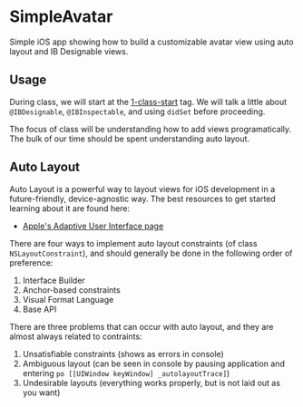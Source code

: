 # SimpleAvatar
Simple iOS app showing how to build a customizable avatar view using auto layout and IB Designable views.

## Usage
During class, we will start at the [1-class-start](https://github.com/DevMountain/SimpleAvatar/releases/tag/1-class-start) tag. We will talk a little about `@IBDesignable`, `@IBInspectable`, and using `didSet` before proceeding.

The focus of class will be understanding how to add views programatically. The bulk of our time should be spent understanding auto layout.

## Auto Layout
Auto Layout is a powerful way to layout views for iOS development in a future-friendly, device-agnostic way. The best resources to get started learning about it are found here:

- [Apple's Adaptive User Interface page](https://developer.apple.com/design/adaptivity/)

There are four ways to implement auto layout constraints (of class `NSLayoutConstraint`), and should generally be done in the following order of preference:

1. Interface Builder
2. Anchor-based constraints
3. Visual Format Language
4. Base API

There are three problems that can occur with auto layout, and they are almost always related to contraints:

1. Unsatisfiable constraints (shows as errors in console)
2. Ambiguous layout (can be seen in console by pausing application and entering `po [[UIWindow keyWindow] _autolayoutTrace]`)
3. Undesirable layouts (everything works properly, but is not laid out as you want)
